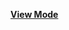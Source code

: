 [**View Mode**](https://html-preview.github.io/?url=https://github.com/ofekyem/My-Portfolio/blob/main/portfolio.html) 
